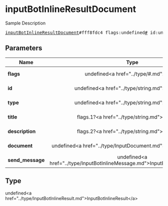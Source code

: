 # inputBotInlineResultDocument

Sample Description

<pre>
<a href="../constructor/inputBotInlineResultDocument.md">inputBotInlineResultDocument</a>#fff8fdc4 flags:undefined<a href="../type/#.md">#</a> id:undefined<a href="../type/string.md">string</a> type:undefined<a href="../type/string.md">string</a> title:flags.1?<a href="../type/string.md">string</a> description:flags.2?<a href="../type/string.md">string</a> document:undefined<a href="../type/InputDocument.md">InputDocument</a> send_message:undefined<a href="../type/InputBotInlineMessage.md">InputBotInlineMessage</a> = undefined<a href="../type/InputBotInlineResult.md">InputBotInlineResult</a>;
</pre>

## Parameters

| Name | Type | Description |
|------|:----:|-------------|
| **flags** | undefined&lt;a href=&#34;../type/#.md&#34;&gt;#&lt;/a&gt; | Param description |
| **id** | undefined&lt;a href=&#34;../type/string.md&#34;&gt;string&lt;/a&gt; | Param description |
| **type** | undefined&lt;a href=&#34;../type/string.md&#34;&gt;string&lt;/a&gt; | Param description |
| **title** | flags.1?&lt;a href=&#34;../type/string.md&#34;&gt;string&lt;/a&gt; | Param description |
| **description** | flags.2?&lt;a href=&#34;../type/string.md&#34;&gt;string&lt;/a&gt; | Param description |
| **document** | undefined&lt;a href=&#34;../type/InputDocument.md&#34;&gt;InputDocument&lt;/a&gt; | Param description |
| **send_message** | undefined&lt;a href=&#34;../type/InputBotInlineMessage.md&#34;&gt;InputBotInlineMessage&lt;/a&gt; | Param description |

## Type

undefined&lt;a href=&#34;../type/InputBotInlineResult.md&#34;&gt;InputBotInlineResult&lt;/a&gt;
